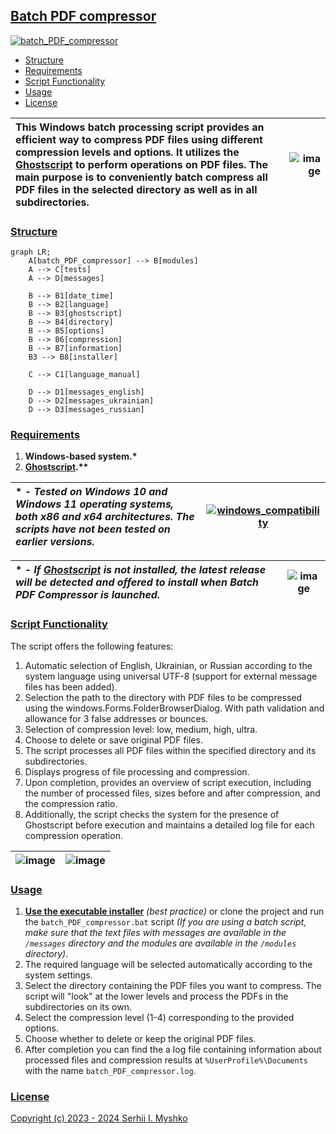 ## [Batch PDF compressor](https://github.com/sergeiown/batch_PDF_compressor/releases)
[![batch_PDF_compressor](https://github.com/user-attachments/assets/a7ba8320-69a0-4dae-9dbf-20c98220777c)](https://github.com/sergeiown/batch_PDF_compressor/releases)

- [Structure](#structure)
- [Requirements](#requirements)
- [Script Functionality](#script-functionality)
- [Usage](#usage)
- [License](#license)

| This   Windows batch processing script provides an efficient way to compress PDF files using different compression levels and options. It utilizes the [Ghostscript](https://www.ghostscript.com/) to perform operations on PDF files. The main purpose is to conveniently batch compress all PDF files in the selected directory as well as in all subdirectories.  |                       ![image](https://github.com/sergeiown/batch_PDF_compressor/assets/112722061/4023a1b7-5b51-4f55-91a6-7b34245f0af4)                       |
| :--- | ---: |

### [Structure](#batch-pdf-compressor)

```mermaid
graph LR;
    A[batch_PDF_compressor] --> B[modules]
    A --> C[tests]
    A --> D[messages]
   
    B --> B1[date_time]
    B --> B2[language]
    B --> B3[ghostscript]
    B --> B4[directory]
    B --> B5[options]
    B --> B6[compression]
    B --> B7[information]
    B3 --> B8[installer]

    C --> C1[language_manual]

    D --> D1[messages_english]
    D --> D2[messages_ukrainian]
    D --> D3[messages_russian]
```

### [Requirements](#batch-pdf-compressor)

1. **Windows-based system.\***
2. **[Ghostscript](https://www.ghostscript.com/).\*\***

| \* \- *Tested on Windows 10 and Windows 11 operating systems, both x86 and x64 architectures. The scripts have not been tested on earlier versions.* |                       [![windows_compatibility](https://github.com/user-attachments/assets/db2b5487-b5bf-45d9-8948-48bb88162f17)](https://en.wikipedia.org/wiki/List_of_Microsoft_Windows_versions)                       |
| :--- | :---: |

| \* \- *If [Ghostscript](https://www.ghostscript.com/) is not installed, the latest release will be detected and offered to install when Batch PDF Compressor is launched.* |                       ![image](https://github.com/sergeiown/batch_PDF_compressor/assets/112722061/ed8ea024-9edf-43b4-829b-925daa2c9071)                       |
| :--- | :---: |

### [Script Functionality](#batch-pdf-compressor)

The script offers the following features:

1. Automatic selection of English, Ukrainian, or Russian according to the system language using universal UTF-8 (support for external message files has been added).
2. Selection the path to the directory with PDF files to be compressed using the windows.Forms.FolderBrowserDialog. With path validation and allowance for 3 false addresses or bounces.
3. Selection of compression level: low, medium, high, ultra.
4. Choose to delete or save original PDF files.
5. The script processes all PDF files within the specified directory and its subdirectories.
6. Displays progress of file processing and compression.
7. Upon completion, provides an overview of script execution, including the number of processed files, sizes before and after compression, and the compression ratio.
8. Additionally, the script checks the system for the presence of Ghostscript before execution and maintains a detailed log file for each compression operation.


| ![image](https://github.com/sergeiown/batch_PDF_compressor/assets/112722061/d01cc59a-68e3-40ae-acbd-68d9529d07ec) | ![image](https://github.com/sergeiown/batch_PDF_compressor/assets/112722061/8c874426-ffab-4d7e-8749-0e70e52fbdb2) |
| :---: | :---: |

### [Usage](#batch-pdf-compressor)

1. **[Use the executable installer](https://github.com/sergeiown/batch_PDF_compressor/releases)** *(best practice)* or clone the project and run the `batch_PDF_compressor.bat` script *(If you are using a batch script, make sure that the text files with messages are available in the `/messages` directory and the modules are available in the `/modules` directory)*.
2. The required language will be selected automatically according to the system settings.
3. Select the directory containing the PDF files you want to compress. The script will "look" at the lower levels and process the PDFs in the subdirectories on its own.
4. Select the compression level (1-4) corresponding to the provided options.
5. Choose whether to delete or keep the original PDF files.
6. After completion you can find the a log file containing information about processed files and compression results at `%UserProfile%\Documents` with the name `batch_PDF_compressor.log`.



### [License](#batch-pdf-compressor)

[Copyright (c) 2023 - 2024 Serhii I. Myshko](https://github.com/sergeiown/compress_PDF/blob/main/LICENSE.md)
